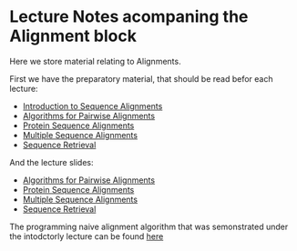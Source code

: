 # Lecture Notes acompaning the Alignment block

Here we store material relating to Alignments.

First we have the preparatory material, that should be read befor each lecture:

* [Introduction to Sequence Alignments](intro.md)
* [Algorithms for Pairwise Alignments](algorithm.md)
* [Protein Sequence Alignments](protein.md)
* [Multiple Sequence Alignments](msa.md)
* [Sequence Retrieval](retrieve.md)

And the lecture slides:

* [Algorithms for Pairwise Alignments](slides/Algorithms_for_sequence_alignments.pdf)
* [Protein Sequence Alignments](slides/Aligning_protein_sequences.pdf)
* [Multiple Sequence Alignments](slides/Multiple_Sequence_Alignments.pdf)
* [Sequence Retrieval](slides/Sequence_Retrieval.pdf)

The programming naive alignment algorithm that was semonstrated under the intodctorly lecture can be found [here](code/naive.py)